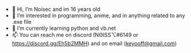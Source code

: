 - 👋 Hi, I’m Noisec and im 16 years old
- 👀 I’m interested in programming, anime, and in anything related to any .exe file 
- 🌱 I’m currently learning python and vb.net
- 📫 You can reach me on discord (NΘISS⌥#6149 or https://discord.gg/Eh5b2MMH) and on email (keyooff@gmail.com)
































































